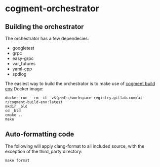# cogment-orchestrator

## Building the orchestrator

The orchestrator has a few dependecies:

* googletest
* grpc
* easy-grpc
* var_futures
* yaml-cpp
* spdlog

The easiest way to build the orchestrator is to make use of [cogment build env](https://gitlab.com/ai-r/cogment-build-env)
Docker image:

```
docker run --rm -it -v$(pwd):/workspace registry.gitlab.com/ai-r/cogment-build-env:latest
mkdir _bld
cd _bld
cmake ..
make
```


## Auto-formatting code

The following will apply clang-format to all included source, with the exception of the third_party directory:

```
make format
```
